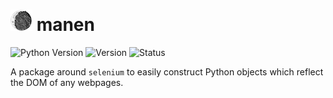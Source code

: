 # ![manen logo](./docs/source/_static/manen_logo_xs.png) manen

![Python Version](https://img.shields.io/badge/python-%3E=3.6-informational?style=for-the-badge&logo=python)
![Version](https://img.shields.io/badge/version-0.1.0-informational?style=for-the-badge)
![Status](https://img.shields.io/badge/status-in%20development-yellow?style=for-the-badge)

A package around `selenium` to easily construct Python objects which reflect the DOM of any webpages.
